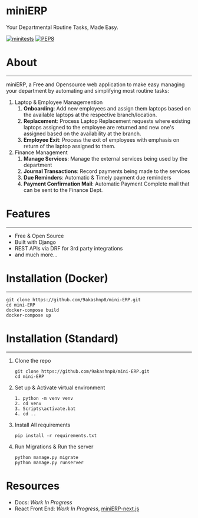 # miniERP
Your Departmental Routine Tasks, Made Easy.

[![minitests](https://github.com/9akashnp8/mini-ERP/actions/workflows/main.yaml/badge.svg)](https://github.com/9akashnp8/mini-ERP/actions/workflows/main.yaml)
[![PEP8](https://img.shields.io/badge/code%20style-black-black.svg)](https://black.readthedocs.io/en/stable/)

# About
---
miniERP, a Free and Opensource web application to make easy managing your department by automating and simplifying most routine tasks:

1. Laptop & Employee Managemention
   1. **Onboarding**: Add new employees and assign them laptops based on the available laptops at the respective branch/location.
   2. **Replacement**: Process Laptop Replacement requests where existing laptops assigned to the employee are returned and new one's assigned based on the availability at the branch. 
   3. **Employee Exit**: Process the exit of employees with emphasis on return of the laptop assigned to them.
2. Finance Management
   1. **Manage Services**: Manage the external services being used by the department
   2. **Journal Transactions**: Record payments being made to the services
   3. **Due Reminders**: Automatic & Timely payment due reminders
   4. **Payment Confirmation Mail**: Automatic Payment Complete mail that can be sent to the Finance Dept.

# Features
---
- Free & Open Source
- Built with Django
- REST APIs via DRF for 3rd party integrations
- and much more...

# Installation (Docker)
---
```
git clone https://github.com/9akashnp8/mini-ERP.git
cd mini-ERP
docker-compose build
docker-compose up
```

# Installation (Standard)
---
1. Clone the repo
    ```
    git clone https://github.com/9akashnp8/mini-ERP.git
    cd mini-ERP
    ```
2. Set up & Activate virtual environment

   ```
   1. python -m venv venv
   2. cd venv
   3. Scripts\activate.bat
   4. cd ..
   ```
3. Install All requirements

    ```
    pip install -r requirements.txt
    ```
4. Run Migrations & Run the server

    ```
    python manage.py migrate
    python manage.py runserver
    ```

# Resources
- Docs: *Work In Progress*
- React Front End: *Work In Progress*, [miniERP-next.js](https://github.com/9akashnp8/miniERP-next.js)